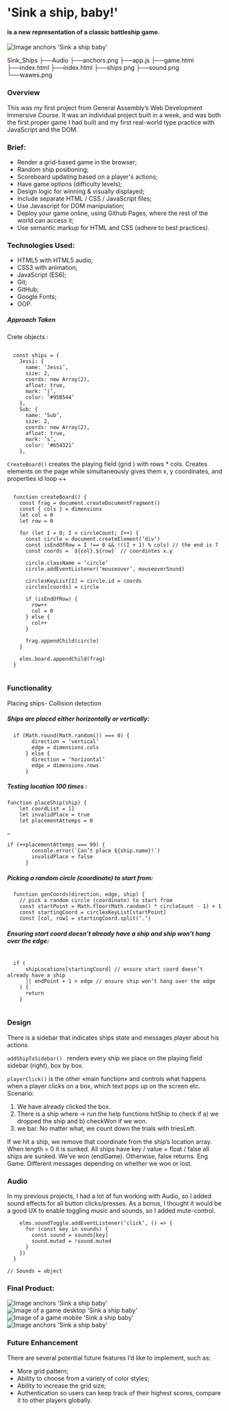 

# 'Sink a ship, baby!'  
#### is a new representation of a classic battleship game. 
![Image anchors 'Sink a ship baby'](https://i.imgur.com/dL2QPyh.png)


Sink_Ships
├──Audio
├──anchors.png 
├──app.js
├──game.html
├──index.html
├──index.html
├──ships.png
├──sound.png
└──wawes.png


### Overview 

This was my first project from General Assembly’s Web Development Immersive Course. It was an individual project built in a week, and was both the first proper game I had built and my first real-world type practice with JavaScript and the DOM. 


### Brief:
* Render a grid-based game in the browser;
* Random ship positioning;
* Scoreboard updating based on a player's actions;
* Have game options (difficulty levels);
* Design logic for winning & visually displayed;
* Include separate HTML / CSS / JavaScript files;
* Use Javascript  for DOM manipulation;
* Deploy your game online, using Github Pages, where the rest of the world can access it;
* Use semantic markup for HTML and CSS (adhere to best practices).

### Technologies Used:
* HTML5 with HTML5 audio;
* CSS3 with animation;
* JavaScript (ES6);
* Git;
* GitHub;
* Google Fonts;
* OOP.

##### Approach Taken

Crete objects : 

```

  const ships = {
    Jessi: {
      name: ‘Jessi’,
      size: 2,
      coords: new Array(2),
      afloat: true,
      mark: ‘j’,
      color: ‘#95B544’
    },
    Sub: {
      name: ‘Sub’,
      size: 2,
      coords: new Array(2),
      afloat: true,
      mark: ’s’,
      color: ‘#654321’
    },

```

`CreateBoard()` creates the playing field (grid ) with rows * cols.
  Creates elements on the page while simultaneously gives them x, y coordinates, and properties id loop ++ 

```

  function createBoard() {
    const frag = document.createDocumentFragment()
    const { cols } = dimensions
    let col = 0
    let row = 0

    for (let I = 0; I < circleCount; I++) {
      const circle = document.createElement(‘div’)
      const isEndOfRow = I !== 0 && !((I + 1) % cols) // the end is 7
      const coords = `${col}.${row}` // coordintes x.y 

      circle.className = ‘circle’
      circle.addEventListener(‘mouseover’, mouseoverSound)

      circlesKeyList[I] = circle.id = coords
      circles[coords] = circle

      if (isEndOfRow) {
        row++
        col = 0
      } else {
        col++
      }

      frag.appendChild(circle)
    }

    elms.board.appendChild(frag)
  }


```


### Functionality

Placing ships- Collision detection

##### Ships are placed either horizontally or vertically:

```
  if (Math.round(Math.random()) === 0) {
        direction = ‘vertical’
        edge = dimensions.cols
      } else {
        direction = ‘horizontal’
        edge = dimensions.rows
      }

```

##### Testing location 100 times :
```
function placeShip(ship) {
    let coordList = []
    let invalidPlace = true
    let placementAttemps = 0

… 

if (++placementAttemps === 99) {
        console.error(`Can’t place ${ship.name}!`)
        invalidPlace = false
      }

```
 

##### Picking a random circle (coordinate) to start from:
```
  function genCoords(direction, edge, ship) {
    // pick a random circle (coordinate) to start from
    const startPoint = Math.floor(Math.random() * circleCount - 1) + 1
    const startingCoord = circlesKeyList[startPoint]
    const [col, row] = startingCoord.split(‘.’)

```

##### Ensuring start coord doesn’t already have a ship and ship won’t hang over the edge:
```

  if (
      shipLocations[startingCoord] // ensure start coord doesn’t already have a ship
      || endPoint + 1 > edge // ensure ship won’t hang over the edge
    ) {
      return
    }


```

### Design

There is a sidebar that indicates ships state and messages player about his actions 

`addShipToSidebar() ` renders every ship we place on the playing field sidebar (right), box by box.


`playerClick()` is the other «main function» and controls what happens when a player clicks on a box, which text pops up
  on the screen etc. 
    Scenario: 
1) We have already clicked the box. 
2) There is a ship where -> run the help functions hitShip to check if a)
  we dropped the ship and b) checkWon if we won. 
3) we bar. No matter what, we count down the trials with triesLeft. 

If we hit a ship, we remove that coordinate from the ship’s location array. When length = 0 it is sunked.
All ships have key / value = float / false all ships are sunked. We’ve won (endGame). Otherwise, false returns.
Eng Game. Different messages depending on whether we won or lost.


### Audio

In my previous projects, I had a lot of fun working with Audio, so I added sound effects for all button clicks/presses. As a bonus, I thought it would be a good UX to enable toggling music and sounds, so I added mute-control. 
```
    elms.soundToggle.addEventListener(‘click’, () => {
      for (const key in sounds) {
        const sound = sounds[key]
        sound.muted = !sound.muted
      }
    })
  }

// Sounds = object

```



### Final Product:

![Image anchors 'Sink a ship baby'](https://i.imgur.com/dL2QPyh.png)
![Image of a game desktop 'Sink a ship baby'](https://imgur.com/7eakklr.png)
![Image of a game mobile 'Sink a ship baby'](https://i.imgur.com/PQTWvPf.png)
![Image anchors 'Sink a ship baby'](https://i.imgur.com/dL2QPyh.png)

### Future Enhancement
 There are several potential future features I’d like to implement, such as:

* More grid pattern;
* Ability to choose from a variety of color styles;
* Ability to increase the grid size;
* Authentication so users can keep track of their highest scores, compare it to other players globally.

















